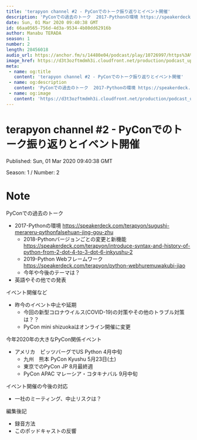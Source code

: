 ```yaml
---
title: 'terapyon channel #2 - PyConでのトーク振り返りとイベント開催'
description: 'PyConでの過去のトーク  2017-Pythonの環境 https://speakerdeck.com/terapyon/sugushi-merareru-pythonfalsehuan-jing'
date: Sun, 01 Mar 2020 09:40:38 GMT
id: 66aa0565-756d-4d3a-9534-4b80dd62916b
author: Manabu TERADA
season: 1
number: 2
length: 28456018
audio_url: https://anchor.fm/s/14480e04/podcast/play/10726997/https%3A%2F%2Fd3ctxlq1ktw2nl.cloudfront.net%2Fstaging%2F2020-03-01%2Fa4047a0d824d0d2bcb655c7542a880bc.m4a
image_href: https://d3t3ozftmdmh3i.cloudfront.net/production/podcast_uploaded/3302665/3302665-1582446732992-f3e5401da36c1.jpg
meta:
 - name: og:title
   content: 'terapyon channel #2 - PyConでのトーク振り返りとイベント開催'
 - name: og:description
   content: 'PyConでの過去のトーク  2017-Pythonの環境 https://speakerdeck.com/terapyon/sugushi-merareru-pythonfalsehuan-jing'
 - name: og:image
   content: 'https://d3t3ozftmdmh3i.cloudfront.net/production/podcast_uploaded/3302665/3302665-1582446732992-f3e5401da36c1.jpg'
---
```

# terapyon channel #2 - PyConでのトーク振り返りとイベント開催

Published: Sun, 01 Mar 2020 09:40:38 GMT

Season: 1 / Number: 2

# Note

<p>PyConでの過去のトーク</p>
<ul>
 <li>2017-Pythonの環境 <a href="https://speakerdeck.com/terapyon/sugushi-merareru-pythonfalsehuan-jing-gou-zhu">https://speakerdeck.com/terapyon/sugushi-merareru-pythonfalsehuan-jing-gou-zhu</a>
   <ul>
      <li>2018-Pythonバージョンごとの変更と新機能 <a href="https://speakerdeck.com/terapyon/introduce-syntax-and-history-of-python-from-2-dot-4-to-3-dot-6-inkyushu-2">https://speakerdeck.com/terapyon/introduce-syntax-and-history-of-python-from-2-dot-4-to-3-dot-6-inkyushu-2</a></li>
      <li>2019-Python Webフレームワーク <a href="https://speakerdeck.com/terapyon/python-webhuremuwakubi-jiao">https://speakerdeck.com/terapyon/python-webhuremuwakubi-jiao</a></li>
      <li>今年や今後のテーマは？</li>
    </ul>
  </li>
  <li>英語やその他での発表</li>
</ul>
<p>イベント開催など</p>
<ul>
  <li>昨今のイベント中止や延期
    <ul>
      <li>今回の新型コロナウイルス(COVID-19)の対策やその他のトラブル対策は？？</li>
      <li>PyCon mini shizuokaはオンライン開催に変更</li>
    </ul>
  </li>
</ul>
<p>今年2020年の大きなPyCon関係イベント</p>
<ul>
  <li>アメリカ　ピッツバーグでUS Python 4月中旬
    <ul>
      <li>九州　熊本 PyCon Kyushu 5月23日(土)</li>
      <li>東京でのPyCon JP 8月最終週</li>
      <li>PyCon APAC マレーシア・コタキナバル 9月中旬</li>
    </ul>
  </li>
</ul>
<p>イベント開催の今後の対応</p>
<ul>
  <li>一社のミーティング、中止リスクは？</li>
</ul>
<p>編集後記</p>
<ul>
  <li>録音方法</li>
  <li>このポッドキャストの反響</li>
</ul>



<a-player 
:options="{
  audio: [
    {
        name: 'terapyon channel #2 - PyConでのトーク振り返りとイベント開催',
        artist: 'terapyon',
        url: 'https://anchor.fm/s/14480e04/podcast/play/10726997/https%3A%2F%2Fd3ctxlq1ktw2nl.cloudfront.net%2Fstaging%2F2020-03-01%2Fa4047a0d824d0d2bcb655c7542a880bc.m4a',
        cover: 'https://d3t3ozftmdmh3i.cloudfront.net/production/podcast_uploaded/3302665/3302665-1582446732992-f3e5401da36c1.jpg'
    }
    ]
}"
/>

